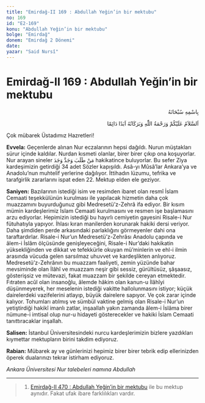 ```yaml
---
title: "Emirdağ-II 169 : Abdullah Yeğin’in bir mektubu"
no: 169
id: "E2-169"
konu: "Abdullah Yeğin’in bir mektubu"
bolge: "Emirdağ"
donem: "Emirdağ 2 Dönemi"
date: 
yazar: "Said Nursî"
---
```


# Emirdağ-II 169 : Abdullah Yeğin’in bir mektubu

<p class="arabic" dir="rtl" title="Meal: “Her türlü noksan sıfatlardan yüce olan Allah’ın adıyla.”">بِاسْمِهِ سُبْحَانَهُ</p>

<p class="arabic" dir="rtl" title="Meal: “Allah’ın selâmı, rahmeti ve bereketleri, ebedî ve dâimî olarak üzerinize olsun.”">اَلسَّلاَمُ عَلَيْكُمْ وَرَحْمَةُ اللّٰهِ وَبَرَكَاتُهُ اَبَدًا دَائِمًا</p>

Çok mübarek Üstadımız Hazretleri!

**Evvela:** Geçenlerde alınan Nur eczalarının hepsi dağıldı. Nurun müştakları sürur içinde kaldılar. Nurdan kısmeti olanlar, birer birer çıkıp ona koşuyorlar. Nur arayan sineler <span class="arabic" dir="rtl" title="Meal: “Ciddî olarak arayan, aradığını bulur.”">مَنْ طَلَبَ وَجَدَّ وَجَدَ</span> hakikatince buluyorlar. Bu sefer Ziya kardeşimizin getirdiği 34 adet Sözler kapışıldı. Asâ-yı Mûsâ’lar Ankara’ya ve Anadolu’nun muhtelif yerlerine dağılıyor. İttihadın lüzumu, tefrika ve tarafgirlik zararlarını ispat eden 22. Mektup elden ele geziyor.

**Saniyen:** Bazılarının istediği isim ve resimden ibaret olan resmî İslam Cemaati teşekkülünün kurulması ile yapılacak hizmetin daha çok muazzamını buyurduğunuz gibi Medresetü’z-Zehrâ ifa ediyor. Bir kısım mümin kardeşlerimiz İslam Cemaati kurulmasını ve resmen işe başlamasını arzu ediyorlar. Hepimizin istediği bu hayırlı cemiyetin gayesini Risale-i Nur fütuhatıyla yapıyor. İhlası kıran manilerden korunarak hakiki dersi veriyor. Daha şimdiden perde arkasındaki parlaklığını görmeyenler dahi ona taraftardırlar. Risale-i Nur’un Medresetü’z-Zehrâsı Anadolu çapında ve âlem-i İslâm ölçüsünde genişleyeceğini, Risale-i Nur’daki hakikatin yüksekliğinden ve dikkat ve tefekkürle okuyan mü’minlerin ve ehl-i ilmin arasında vücuda gelen sarsılmaz uhuvvet ve kardeşlikten anlıyoruz. Medresetü’z-Zehrânın bu muazzam faaliyeti, zemin yüzünde bahar mevsiminde olan İlâhî ve muazzam neşir gibi sessiz, gürültüsüz, şâşaasız, gösterişsiz ve mütevazi, fakat muazzam bir şekilde cereyan etmektedir. Fıtraten acûl olan insanoğlu, âlemde hâkim olan kanun-u İlâhîyi düşünmeyerek, her meselenin istediği vakitte hallolunmasını istiyor; küçük dairelerdeki vazifelerini atlayıp, büyük dairelere sapıyor. Ve çok zarar içinde kalıyor. Tohumları atılmış ve sümbül vaktine gelmiş olan Risale-i Nur’un yetiştirdiği hakikî imanlı zatlar, inşaallah yakın zamanda âlem-i İslâma birer nümune-i imtisal olup nur-u hidayeti gösterecekler ve hakiki İslam Cemaati tanıttıracaklar inşallah.

**Salisen:** İstanbul Üniversitesindeki nurcu kardeşlerimizin bizlere yazdıkları kıymettar mektupların birini takdim ediyoruz.

**Rabian:** Mübarek ay ve günlerinizi hepimiz birer birer tebrik edip ellerinizden öperek dualarınızı tekrar istirham ediyoruz.

*Ankara Üniversitesi Nur talebeleri namına*
*Abdullah*

***

> 1. [Emirdağ-II 470 : Abdullah Yeğin’in bir mektubu](E2-470.md) ile bu mektup aynıdır. Fakat ufak ibare farklılıkları vardır.
